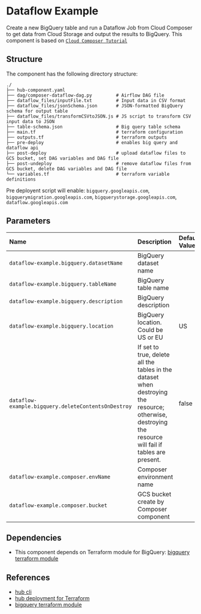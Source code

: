 # Dataflow Example

Create a new BigQuery table and run a Dataflow Job from Cloud Composer to get data from Cloud Storage and output the results to BigQuery.
This component is based on [`Cloud Composer Tutorial`](https://cloud.google.com/composer/docs/how-to/using/using-dataflow-template-operator)

## Structure

The component has the following directory structure:

```text
./
├── hub-component.yaml
├── dag/composer-dataflow-dag.py         # Airflow DAG file
├── dataflow_files/inputFile.txt         # Input data in CSV format
├── dataflow_files/jsonSchema.json       # JSON-formatted BigQuery schema for output table
├── dataflow_files/transformCSVtoJSON.js # JS script to transform CSV input data to JSON
├── table-schema.json                    # Big query table schema
├── main.tf                              # terraform configuration
├── outputs.tf                           # terraform outputs
├── pre-deploy                           # enables big query and dataflow api
├── post-deploy                          # upload dataflow files to GCS bucket, set DAG variables and DAG file
├── post-undeploy                        # remove dataflow files from GCS bucket, delete DAG variables and DAG file
└── variables.tf                         # terraform variable definitions
```

Pre deployent script will enable: `bigquery.googleapis.com`, `bigquerymigration.googleapis.com`, `bigquerystorage.googleapis.com`, `dataflow.googleapis.com`

## Parameters

| Name      | Description | Default Value | Required
| :-------- | :--------   | :-------- | :--:
| `dataflow-example.bigquery.datasetName` | BigQuery dataset name | | x
| `dataflow-example.bigquery.tableName` | BigQuery table name | | x
| `dataflow-example.bigquery.description` | BigQuery description | |
| `dataflow-example.bigquery.location` | BigQuery location. Could be US or EU | US |
| `dataflow-example.bigquery.deleteContentsOnDestroy` | If set to true, delete all the tables in the dataset when destroying the resource; otherwise, destroying the resource will fail if tables are present.| false |
| `dataflow-example.composer.envName` | Composer environment name | | x
| `dataflow-example.composer.bucket` | GCS bucket create by Composer component | | x

## Dependencies

* This component depends on Terraform module for BigQuery: [bigquery terraform module]

## References

* [hub cli](https://github.com/agilestacks/hub/wiki)
* [hub deployment for Terraform](https://github.com/agilestacks/hub-extensions/blob/gcp-extensions/documentation/hub-component-terraform.md)
* [bigquery terraform module]

[bigquery terraform module]: https://registry.terraform.io/modules/terraform-google-modules/bigquery/google/latest
